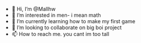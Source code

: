 - 👋 Hi, I’m @Mallhw
- 👀 I’m interested in men- i mean math
- 🌱 I’m currently learning how to make my first game
- 💞️ I’m looking to collaborate on big boi project
- 📫 How to reach me. you cant im too tall

<!---
Mallhw/Mallhw is a ✨ special ✨ repository because its `README.md` (this file) appears on your GitHub profile.
You can click the Preview link to take a look at your changes.
--->
